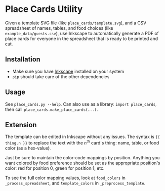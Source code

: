 # Place Cards Utility

Given a template SVG file (like `place_cards/template.svg`), and a CSV spreadsheet
of names, tables, and food choices (like `example_data/guests.csv`), use Inkscape
to automatically generate a PDF of place cards for everyone in the spreadsheet
that is ready to be printed and cut.


## Installation

- Make sure you have [Inkscape](https://inkscape.org/) installed on your system
- `pip` should take care of the other dependencies


## Usage

See `place_cards.py --help`. Can also use as a library: `import place_cards`, then
call `place_cards.make_place_cards(...)`.


## Extension

The template can be edited in Inkscape without any issues. The syntax is
`{{ thing.n }}` to replace the text with the _n_<sup>th</sup> card's thing: name, table, or
food color (as a hex-value).

Just be sure to maintain the color-code mappings by position. Anything you want
colored by food preference should be set as the appropriate position's color:
red for position 0, green for position 1, etc.

To see the full color mapping values, look at `food_colors` in
`_process_spreadsheet`, and `template_colors` in `_preprocess_template`.

